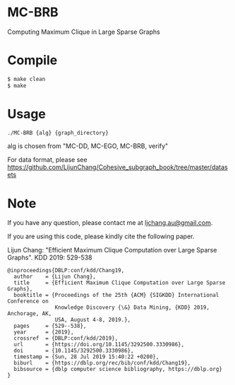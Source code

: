 # MC-BRB

Computing Maximum Clique in Large Sparse Graphs

# Compile

```sh
$ make clean
$ make
```

# Usage

```sh
./MC-BRB {alg} {graph_directory}
```
alg is chosen from "MC-DD, MC-EGO, MC-BRB, verify"

For data format, please see https://github.com/LijunChang/Cohesive_subgraph_book/tree/master/datasets

# Note

If you have any question, please contact me at ljchang.au@gmail.com.

If you are using this code, please kindly cite the following paper.

Lijun Chang: "Efficient Maximum Clique Computation over Large Sparse Graphs". KDD 2019: 529-538

```
@inproceedings{DBLP:conf/kdd/Chang19,
  author    = {Lijun Chang},
  title     = {Efficient Maximum Clique Computation over Large Sparse Graphs},
  booktitle = {Proceedings of the 25th {ACM} {SIGKDD} International Conference on
               Knowledge Discovery {\&} Data Mining, {KDD} 2019, Anchorage, AK,
               USA, August 4-8, 2019.},
  pages     = {529--538},
  year      = {2019},
  crossref  = {DBLP:conf/kdd/2019},
  url       = {https://doi.org/10.1145/3292500.3330986},
  doi       = {10.1145/3292500.3330986},
  timestamp = {Sun, 28 Jul 2019 15:40:22 +0200},
  biburl    = {https://dblp.org/rec/bib/conf/kdd/Chang19},
  bibsource = {dblp computer science bibliography, https://dblp.org}
}
```
